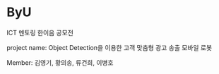 # ByU
ICT 멘토링 한이음 공모전

project name: Object Detection을 이용한 고객 맞춤형 광고 송출 모바일 로봇

Member: 김영기, 황의송, 류건희, 이병호

